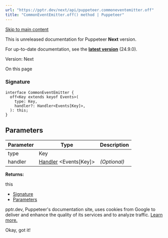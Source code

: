 ```yaml
---
url: "https://pptr.dev/next/api/puppeteer.commoneventemitter.off"
title: "CommonEventEmitter.off() method | Puppeteer"
---
```


[Skip to main content](https://pptr.dev/next/api/puppeteer.commoneventemitter.off#__docusaurus_skipToContent_fallback)

This is unreleased documentation for Puppeteer **Next** version.

For up-to-date documentation, see the **[latest version](https://pptr.dev/api/puppeteer.commoneventemitter.off)** (24.9.0).

Version: Next

On this page

### Signature [​](https://pptr.dev/next/api/puppeteer.commoneventemitter.off\#signature "Direct link to Signature")

```codeBlockLines_RjmQ
interface CommonEventEmitter {
  off<Key extends keyof Events>(
    type: Key,
    handler?: Handler<Events[Key]>,
  ): this;
}

```

## Parameters [​](https://pptr.dev/next/api/puppeteer.commoneventemitter.off\#parameters "Direct link to Parameters")

| Parameter | Type | Description |
| --- | --- | --- |
| type | Key |  |
| handler | [Handler](https://pptr.dev/next/api/puppeteer.handler) <Events\[Key\]> | _(Optional)_ |

**Returns:**

this

- [Signature](https://pptr.dev/next/api/puppeteer.commoneventemitter.off#signature)
- [Parameters](https://pptr.dev/next/api/puppeteer.commoneventemitter.off#parameters)

pptr.dev, Puppeteer's documentation site, uses cookies from Google to deliver and enhance the quality of its services and to analyze traffic. [Learn more.](https://policies.google.com/technologies/cookies)

Okay, got it!